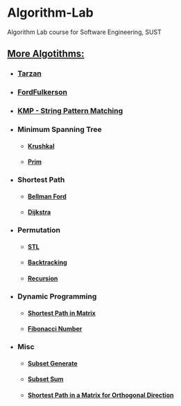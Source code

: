 # Algorithm-Lab
Algorithm Lab course for Software Engineering, SUST

## [More Algotithms:](https://github.com/avoidcloud/Algorithm)
  * ### [Tarzan](https://github.com/avoidcloud/Algorithm/blob/master/Articulation%20points%20and%20bridges%20-%20tarzan%20-%20graph.cpp)
  * ### [FordFulkerson](https://github.com/avoidcloud/Algorithm/blob/master/Max%20flow%20-%20fordfulkerson%20-%20graph.cpp)
  * ### [KMP - String Pattern Matching](https://github.com/avoidcloud/Algorithm/blob/master/String%20pattern%20matching%20-%20kmp.cpp)
  * ### Minimum Spanning Tree
    * #### [Krushkal](https://github.com/avoidcloud/Algorithm/blob/master/MST%20-%20krushkal%20-%20graph.cpp)
    * #### [Prim](https://github.com/avoidcloud/Algorithm/blob/master/MST%20-%20prim%20-%20graph.cpp)
  * ### Shortest Path
    * #### [Bellman Ford](https://github.com/avoidcloud/Algorithm/blob/master/Shortest%20path%20-%20bellman%20ford%20-%20graph.cpp)
    * #### [Dijkstra](https://github.com/avoidcloud/Algorithm/blob/master/Shortest%20path%20-%20dijkstra%20-%20graph.cpp)
  * ### Permutation
    * #### [STL](https://github.com/avoidcloud/Algorithm/blob/master/Permutation%20-%20STL.cpp)
    * #### [Backtracking](https://github.com/avoidcloud/Algorithm/blob/master/Permutation%20-%20backtracking.cpp)
    * #### [Recursion](https://github.com/avoidcloud/Algorithm/blob/master/Permutation%20-%20recursion.cpp)
  * ### Dynamic Programming
    * #### [Shortest Path in Matrix](https://github.com/avoidcloud/Algorithm/blob/master/Minimum%20cost%20path%20in%20a%20matrix%20-%20dp.cpp)
    * #### [Fibonacci Number](https://github.com/avoidcloud/Algorithm/blob/master/Fibonacci%20generate%20-%20dp.cpp)
  * ### Misc
    * #### [Subset Generate](https://github.com/avoidcloud/Algorithm/blob/master/Subset%20generate%20-%20recursion.cpp)
    * #### [Subset Sum](https://github.com/avoidcloud/Algorithm/blob/master/Subset%20Sum.cpp)
    * #### [Shortest Path in a Matrix for Orthogonal Direction](https://github.com/avoidcloud/Algorithm/blob/master/Minimum%20cost%20path%20in%20a%20matrix%20(orthogonal%20direction)%20-%20dijkstra.cpp)
    
  

